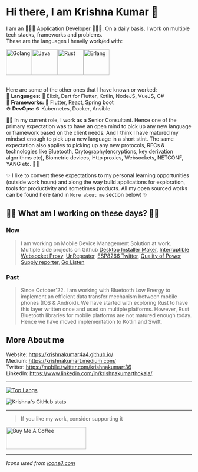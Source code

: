 # Hi there, I am Krishna Kumar 👋

I am an 🧑🏽‍💻 Application Developer 🧑🏽‍💻. On a daily basis, I work on multiple tech stacks, frameworks and problems.  
These are the languages I heavily work/ed with:  
<div align="left"><img width="70mm" height="70mm" alt="Golang" src="https://user-images.githubusercontent.com/13786546/215267143-f1b034f1-e4c8-4f0d-8276-b7de9d3e23d1.png"><img width="70mm" height="70mm" alt="Java"  src="https://user-images.githubusercontent.com/13786546/215267111-004c8764-d0b3-4ae5-86a3-08ee4aaa5a3e.png"><img width="70mm" height="70mm" alt="Rust" src="https://user-images.githubusercontent.com/13786546/215267043-4f4812af-7675-45ce-a698-f7650fedb9b8.png"><img width="70mm" height="70mm" alt="Erlang" src="https://user-images.githubusercontent.com/13786546/215266968-a3d9b4f9-8423-4e47-8784-fc1c6d9889ed.png"></div>
<br/>

Here are some of the other ones that I have known or worked:   
🌱 **Languages:** 🌱 Elixir, Dart for Flutter, Kotlin, NodeJS, VueJS, C#  
🔭 **Frameworks:** 🔭 Flutter, React, Spring boot  
⚙️ **DevOps:** ⚙️ Kubernetes, Docker, Ansible  

👨‍💻 In my current role, I work as a Senior Consultant. Hence one of the primary expectation was to have an open mind to pick up any new language or framework based on the client needs. And I think I have matured my mindset enough to pick up a new language in a short stint. The same expectation also applies to picking up any new protocols, RFCs & technologies like Bluetooth, Crytography(encryptions, key derivation algorithms etc), Biometric devices, Http proxies, Websockets, NETCONF, YANG etc. 👨‍💻

✨ I like to convert these expectations to my personal learning opportunities (outside work hours) and along the way build applications for exploration, tools for productivity and sometimes products. All my open sourced works can be found here (and in `More about me` section below) ✨

## 🏋️‍♂️ What am I working on these days? 🏋️‍♂️
### Now
> I am working on Mobile Device Management Solution at work.  
> Multiple side projects on Github [Desktop Installer Maker](https://github.com/krishnakumar4a4/desktop-installer-maker), [Interruptible Websocket Proxy](https://github.com/krishnakumar4a4/interruptible-websocket-proxy), [UnRepeater](https://github.com/krishnakumar4a4/un-repeater), [ESP8266 Twitter](https://github.com/krishnakumar4a4/esp8266-twitter), [Quality of Power Supply reporter](https://github.com/krishnakumar4a4/quality-of-power-supply-reporter), [Go Listen](https://github.com/krishnakumar4a4/go-listen)

### Past
> Since October'22. I am working with Bluetooth Low Energy to implement an efficient data transfer mechanism between mobile phones (IOS & Android). We have started with exploring Rust to have this layer written once and used on multiple platforms. However, Rust Bluetooth libraries for mobile platforms are not matured enough today. Hence we have moved implementation to Kotlin and Swift.

## More About me
Website: https://krishnakumar4a4.github.io/  
Medium: https://krishnakumart.medium.com/  
Twitter: https://mobile.twitter.com/krishnakumart36  
LinkedIn: https://www.linkedin.com/in/krishnakumarthokala/  

------------
[![Top Langs](https://github-readme-stats.vercel.app/api/top-langs/?username=krishnakumar4a4&layout=compact&exclude_repo=github-readme-stats,krishnakumar4a4.github.io&langs_count=8&hide=javascript,html&theme=radical&count_private=true)](https://github.com/anuraghazra/github-readme-stats)

![Krishna's GitHub stats](https://github-readme-stats.vercel.app/api?username=krishnakumar4a4&show_icons=true&theme=radical&count_private=true)


------------
> If you like my work, consider supporting it  
>  
<a href="https://www.buymeacoffee.com/krishnakumart" target="_blank"><img src="https://cdn.buymeacoffee.com/buttons/v2/default-red.png" alt="Buy Me A Coffee" style="height: 60px !important;width: 217px !important;" ></a>

------------
*Icons used from [icons8.com](icons8.com)*
